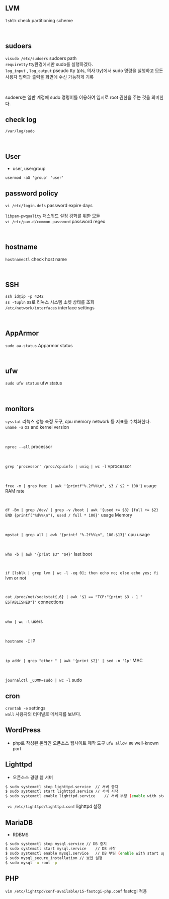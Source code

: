 ## LVM
`lsblk` check partitioning scheme

<br />

## sudoers
`visudo /etc/sudoers` sudoers path <br />
`requiretty` tty환경에서만 sudo를 실행하겠다. <br />
`log_input` , `log_output` pseudo tty (pts, 의사 tty)에서 sudo 명령을 실행하고 모든 사용자 입력과 출력을 화면에 수신 가능하게 기록 <br />

<br />

sudoers는 일반 계정에 sudo 명령어를 이용하여 임시로 root 권한을 주는 것을 의미한다.

## check log
`/var/log/sudo`

<br />

## User

- user, usergroup

`usermod -aG 'group' 'user'`

## password policy
`vi /etc/login.defs` password expire days
<br />

`libpam-pwquality` 패스워드 설정 강화를 위한 모듈 <br />
`vi /etc/pam.d/common-password` password regex

<br />

## hostname
`hostnamectl` check host name

<br />

## SSH
`ssh id@ip -p 4242` <br />
`ss -tupln` ss로 리눅스 시스템 소켓 상태를 조회 <br />
`/etc/network/interfaces` interface settings

<br />

## AppArmor
`sudo aa-status` Apparmor status

<br />

## ufw
`sudo ufw status` ufw status

<br />

## monitors
`sysstat` 리눅스 성능 측정 도구, cpu memory network 등 지표를 수치화한다. <br />
`uname -a` os and kernel version

<br />

`nproc --all` processor

<br />

`grep 'processor' /proc/cpuinfo | uniq | wc -l` vprocessor

<br />

`free -m | grep Mem: | awk '{printf"%.2f%%\n", $3 / $2 * 100'}` usage RAM rate

<br />

`df -Bm | grep /dev/ | grep -v /boot | awk '{used += $3} {full += $2} END {printf("%d%%\n"), used / full * 100}'` usage Memory

<br />

`mpstat | grep all | awk '{printf "%.2f%%\n", 100-$13}'` cpu usage

<br />

`who -b | awk '{print $3" "$4}'` last boot

<br />

`if [lsblk | grep lvm | wc -l -eq 0]; then echo no; else echo yes; fi` lvm or not

<br />

`cat /proc/net/sockstat{,6} | awk '$1 == "TCP:"{print $3 - 1 " ESTABLISHED"}'` connections

<br />

`who | wc -l` users

<br />

`hostname -I` IP

<br />

`ip addr | grep "ether " | awk '{print $2}' | sed -n '1p'` MAC

<br />

`journalctl _COMM=sudo | wc -l` sudo

## cron
`crontab -e` settings <br />
`wall` 사용자의 터미널로 메세지를 보낸다.

## WordPress
- php로 작성된 온라인 오픈소스 웹사이트 제작 도구
`ufw allow 80` well-known port

## Lighttpd
- 오픈소스 경량 웹 서버

```bash
$ sudo systemctl stop lighttpd.service	// 서버 중지
$ sudo systemctl start lighttpd.service	// 서버 시작
$ sudo systemctl enable lighttpd.service	// 서버 부팅 (enable with start up)
```
` vi /etc/lighttpd/lighttpd.conf` lighttpd 설정

## MariaDB
- RDBMS
```bash
$ sudo systemctl stop mysql.service	// DB 중지
$ sudo systemctl start mysql.service	// DB 시작
$ sudo systemctl enable mysql.service	// DB 부팅 (enable with start up)
$ sudo mysql_secure_installation // 보안 설정
$ sudo mysql -u root -p
```

## PHP
`vim /etc/lighttpd/conf-available/15-fastcgi-php.conf` fastcgi 적용